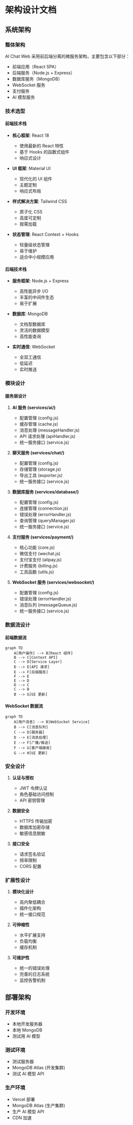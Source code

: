 # 架构设计文档

## 系统架构

### 整体架构

AI Chat Web 采用前后端分离的微服务架构，主要包含以下部分：

- 前端应用（React SPA）
- 后端服务（Node.js + Express）
- 数据库服务（MongoDB）
- WebSocket 服务
- 支付服务
- AI 模型服务

### 技术选型

#### 前端技术栈

- **核心框架**: React 18
  - 使用最新的 React 特性
  - 基于 Hooks 的函数式组件
  - 响应式设计

- **UI 框架**: Material UI
  - 现代化的 UI 组件
  - 主题定制
  - 响应式布局

- **样式解决方案**: Tailwind CSS
  - 原子化 CSS
  - 高度可定制
  - 按需加载

- **状态管理**: React Context + Hooks
  - 轻量级状态管理
  - 易于维护
  - 适合中小规模应用

#### 后端技术栈

- **服务框架**: Node.js + Express
  - 高性能异步 I/O
  - 丰富的中间件生态
  - 易于扩展

- **数据库**: MongoDB
  - 文档型数据库
  - 灵活的数据模型
  - 高性能查询

- **实时通信**: WebSocket
  - 全双工通信
  - 低延迟
  - 实时推送

### 模块设计

#### 服务层设计

1. **AI 服务 (services/ai/)**
   - 配置管理 (config.js)
   - 缓存管理 (cache.js)
   - 消息处理 (messageHandler.js)
   - API 请求处理 (apiHandler.js)
   - 统一服务接口 (service.js)

2. **聊天服务 (services/chat/)**
   - 配置管理 (config.js)
   - 存储管理 (storage.js)
   - 导出工具 (exporter.js)
   - 统一服务接口 (service.js)

3. **数据库服务 (services/database/)**
   - 配置管理 (config.js)
   - 连接管理 (connection.js)
   - 错误处理 (errorHandler.js)
   - 查询管理 (queryManager.js)
   - 统一服务接口 (service.js)

4. **支付服务 (services/payment/)**
   - 核心功能 (core.js)
   - 微信支付 (wechat.js)
   - 支付宝支付 (alipay.js)
   - 计费服务 (billing.js)
   - 工具函数 (utils.js)

5. **WebSocket 服务 (services/websocket/)**
   - 配置管理 (config.js)
   - 错误处理 (errorHandler.js)
   - 消息队列 (messageQueue.js)
   - 统一服务接口 (service.js)

### 数据流设计

#### 前端数据流

```mermaid
graph TD
    A[用户操作] --> B[React 组件]
    B --> C[Context API]
    C --> D[Service Layer]
    D --> E[API 请求]
    E --> F[后端服务]
    F --> E
    E --> D
    D --> C
    C --> B
    B --> G[UI 更新]
```

#### WebSocket 数据流

```mermaid
graph TD
    A[用户消息] --> B[WebSocket Service]
    B --> C[消息队列]
    C --> D[服务器]
    D --> E[消息处理]
    E --> F[广播/推送]
    F --> G[客户端接收]
    G --> H[UI 更新]
```

### 安全设计

1. **认证与授权**
   - JWT 令牌认证
   - 角色基础访问控制
   - API 密钥管理

2. **数据安全**
   - HTTPS 传输加密
   - 数据库加密存储
   - 敏感信息脱敏

3. **接口安全**
   - 请求签名验证
   - 频率限制
   - CORS 配置

### 扩展性设计

1. **模块化设计**
   - 高内聚低耦合
   - 插件化架构
   - 统一接口规范

2. **可伸缩性**
   - 水平扩展支持
   - 负载均衡
   - 缓存机制

3. **可维护性**
   - 统一的错误处理
   - 完善的日志系统
   - 监控告警机制

## 部署架构

### 开发环境

- 本地开发服务器
- 本地 MongoDB
- 测试用 AI 模型

### 测试环境

- 测试服务器
- MongoDB Atlas (开发集群)
- 测试 AI 模型 API

### 生产环境

- Vercel 部署
- MongoDB Atlas (生产集群)
- 生产 AI 模型 API
- CDN 加速 